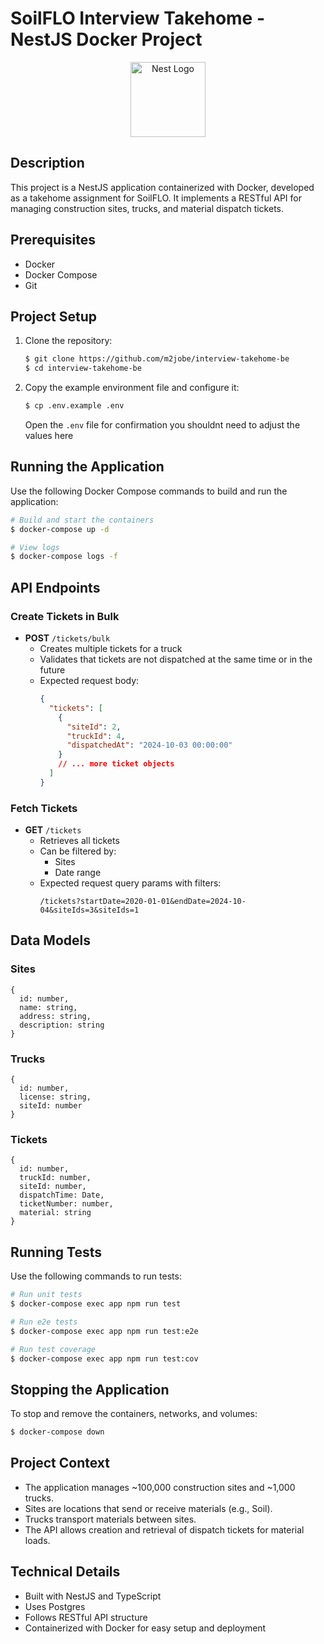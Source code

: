 # SoilFLO Interview Takehome - NestJS Docker Project

<p align="center">
  <a href="http://nestjs.com/" target="blank"><img src="https://nestjs.com/img/logo-small.svg" width="120" alt="Nest Logo" /></a>
</p>

## Description

This project is a NestJS application containerized with Docker, developed as a takehome assignment for SoilFLO. It implements a RESTful API for managing construction sites, trucks, and material dispatch tickets.

## Prerequisites

- Docker
- Docker Compose
- Git

## Project Setup

1. Clone the repository:
   ```bash
   $ git clone https://github.com/m2jobe/interview-takehome-be
   $ cd interview-takehome-be
   ```

2. Copy the example environment file and configure it:
   ```bash
   $ cp .env.example .env
   ```
   Open the `.env` file for confirmation you shouldnt need to adjust the values here

## Running the Application

Use the following Docker Compose commands to build and run the application:

```bash
# Build and start the containers
$ docker-compose up -d

# View logs
$ docker-compose logs -f
```

## API Endpoints

### Create Tickets in Bulk

- **POST** `/tickets/bulk`
  - Creates multiple tickets for a truck
  - Validates that tickets are not dispatched at the same time or in the future
  - Expected request body:
    ```json
    {
      "tickets": [
        {
          "siteId": 2,
          "truckId": 4,
          "dispatchedAt": "2024-10-03 00:00:00"
        }
        // ... more ticket objects
      ]
    }
    ```

### Fetch Tickets

- **GET** `/tickets`
  - Retrieves all tickets
  - Can be filtered by:
    - Sites
    - Date range
  - Expected request query params with filters:
    ```
    /tickets?startDate=2020-01-01&endDate=2024-10-04&siteIds=3&siteIds=1
    ```

## Data Models

### Sites

```
{
  id: number,
  name: string,
  address: string,
  description: string
}
```

### Trucks

```
{
  id: number,
  license: string,
  siteId: number
}
```

### Tickets

```
{
  id: number,
  truckId: number,
  siteId: number,
  dispatchTime: Date,
  ticketNumber: number,
  material: string
}
```

## Running Tests

Use the following commands to run tests:

```bash
# Run unit tests
$ docker-compose exec app npm run test

# Run e2e tests
$ docker-compose exec app npm run test:e2e

# Run test coverage
$ docker-compose exec app npm run test:cov
```

## Stopping the Application

To stop and remove the containers, networks, and volumes:

```bash
$ docker-compose down
```

## Project Context

- The application manages ~100,000 construction sites and ~1,000 trucks.
- Sites are locations that send or receive materials (e.g., Soil).
- Trucks transport materials between sites.
- The API allows creation and retrieval of dispatch tickets for material loads.

## Technical Details

- Built with NestJS and TypeScript
- Uses Postgres
- Follows RESTful API structure
- Containerized with Docker for easy setup and deployment
